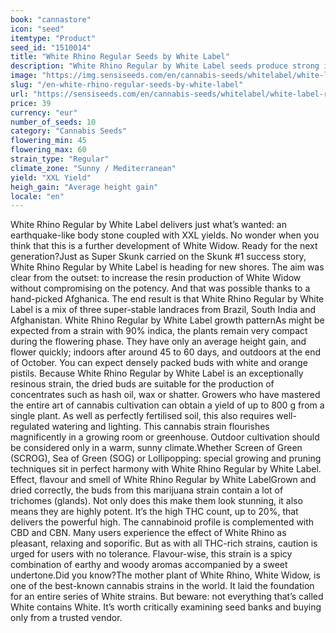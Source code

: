 ```yaml
---
book: "cannastore"
icon: "seed"
itemtype: "Product"
seed_id: "1510014"
title: "White Rhino Regular Seeds by White Label"
description: "White Rhino Regular by White Label seeds produce strong indica plants that are rich in THC, CBD and CBN. High potential yield with the right care."
image: "https://img.sensiseeds.com/en/cannabis-seeds/whitelabel/white-label-rhino-image.png"
slug: "/en-white-rhino-regular-seeds-by-white-label"
url: "https://sensiseeds.com/en/cannabis-seeds/whitelabel/white-label-rhino?a_aid=cannastore"
price: 39
currency: "eur"
number_of_seeds: 10
category: "Cannabis Seeds"
flowering_min: 45
flowering_max: 60
strain_type: "Regular"
climate_zone: "Sunny / Mediterranean"
yield: "XXL Yield"
heigh_gain: "Average height gain"
locale: "en"
---
```

White Rhino Regular by White Label delivers just what’s wanted: an earthquake-like body stone coupled with XXL yields. No wonder when you think that this is a further development of White Widow. Ready for the next generation?Just as Super Skunk carried on the Skunk #1 success story, White Rhino Regular by White Label is heading for new shores. The aim was clear from the outset: to increase the resin production of White Widow without compromising on the potency. And that was possible thanks to a hand-picked Afghanica. The end result is that White Rhino Regular by White Label is a mix of three super-stable landraces from Brazil, South India and Afghanistan. White Rhino Regular by White Label growth patternAs might be expected from a strain with 90% indica, the plants remain very compact during the flowering phase. They have only an average height gain, and flower quickly; indoors after around 45 to 60 days, and outdoors at the end of October. You can expect densely packed buds with white and orange pistils. Because White Rhino Regular by White Label is an exceptionally resinous strain, the dried buds are suitable for the production of concentrates such as hash oil, wax or shatter. Growers who have mastered the entire art of cannabis cultivation can obtain a yield of up to 800 g from a single plant. As well as perfectly fertilised soil, this also requires well-regulated watering and lighting. This cannabis strain flourishes magnificently in a growing room or greenhouse. Outdoor cultivation should be considered only in a warm, sunny climate.Whether Screen of Green (SCROG), Sea of Green (SOG) or Lollipopping: special growing and pruning techniques sit in perfect harmony with White Rhino Regular by White Label. Effect, flavour and smell of White Rhino Regular by White LabelGrown and dried correctly, the buds from this marijuana strain contain a lot of trichomes (glands). Not only does this make them look stunning, it also means they are highly potent. It’s the high THC count, up to 20%, that delivers the powerful high. The cannabinoid profile is complemented with CBD and CBN. Many users experience the effect of White Rhino as pleasant, relaxing and soporific. But as with all THC-rich strains, caution is urged for users with no tolerance. Flavour-wise, this strain is a spicy combination of earthy and woody aromas accompanied by a sweet undertone.Did you know?The mother plant of White Rhino, White Widow, is one of the best-known cannabis strains in the world. It laid the foundation for an entire series of White strains. But beware: not everything that’s called White contains White. It’s worth critically examining seed banks and buying only from a trusted vendor.
